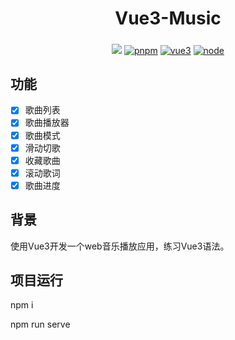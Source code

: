 <h1 align="center" dir="auto">Vue3-Music</h1>

<h5 align="center" dir="auto"></h1>

<div  align="center">
<img src="https://www.oscs1024.com/platform/badge/ws1004/vue-sure-admin.svg"></a><a href="https://v3.cn.vuejs.org/"></a>
 <a href="https://www.pnpm.cn/">
<img src="https://img.shields.io/badge/pnpm-7.4.0-orange" alt="pnpm"></a> <a href="https://v3.cn.vuejs.org/"><img src="https://img.shields.io/badge/vue-3.2.25-brightgreen" alt="vue3"></a> <a href="https://nodejs.org/zh-cn/"><img src="https://img.shields.io/badge/node-%3E%3D14.18.0-brightgreen" alt="node"></a>
</div>

## 功能

- [x] 歌曲列表
- [x] 歌曲播放器
- [x] 歌曲模式
- [x] 滑动切歌
- [x] 收藏歌曲
- [x] 滚动歌词
- [x] 歌曲进度

## 背景
使用Vue3开发一个web音乐播放应用，练习Vue3语法。

## 项目运行
npm i 

npm run serve
